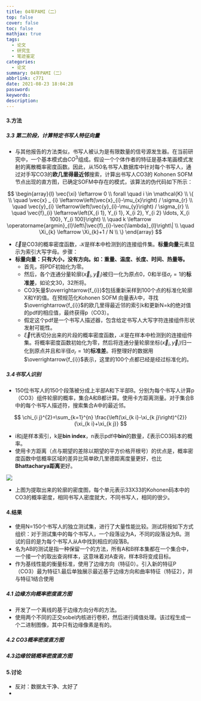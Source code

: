 ```yaml
---
title: 04年PAMI（二）
top: false
cover: false
toc: false
mathjax: true
tags:
  - 论文
  - 研究生
  - 笔迹鉴定
categories:
  - 论文
summary: 04年PAMI（二）
abbrlink: c771
date: 2021-08-23 18:04:28
password:
keywords:
description:
---
```

#### 3.方法

##### 3.3 第二阶段，计算特定书写人特征向量

- 与其他报告的方法类似，书写人被认为是有限数量的信号源发生器。在当前研究中，一个基本模式由$CO^3$组成。假设一个个体作者的特征是基本笔画模式发射的离散概率密度函数。因此，从150名书写人数据库中针对每个书写人，通过对手写CO3的**欧几里得最近邻**搜索，计算出书写人CO3的 Kohonen SOFM节点出现的直方图，已确定SOFM中存在的模式，该算法的伪代码如下所示：

$$
\begin{array}{l}
\vec{\xi} \leftarrow 0 \\
forall \quad i \in \mathcal{K} \\
\{ \\
\quad \vec{x} _ {i} \leftarrow\left(\vec{x}_{i}-\mu_{x}\right) / \sigma_{r} \\
\quad \vec{y}_{i} \leftarrow\left(\vec{y}_{i}-\mu_{y}\right) / \sigma_{r} \\
\quad \vec{f}_{i} \leftarrow\left(X_{i 1}, Y_{i 1}, X_{i 2}, Y_{i 2} \ldots, X_{i 100}, Y_{i 100}\right) \\
\quad k \leftarrow \operatorname{argmin}_{l}\left\|\vec{f}_{i}-\vec{\lambda}_{l}\right\| \\
\quad \Xi_{k} \leftarrow \Xi_{k}+1 / N \\
\}
\end{array}
$$

- $\vec{\xi}$是CO3的概率密度函数，$\mathcal{K}$是样本中检测到的连接组件集。**标量向量**元素显示为索引大写字母。步骤：
- **标量向量：只有大小，没有方向。如：重量、温度、长度、时间、热量等。**
  - 首先，将PDF初始化为零。
  - 然后，各个连通分量轮廓$\left(\vec{x}_{i}, \vec{y}_{i}\right)$被归一化为原点0，0和半径$\sigma_{r}=1$的**标准差**，如论文30，32所将。
  - CO3矢量$\overrightarrow{f_{i}}$包括重新采样到100个点的标准化轮廓X和Y的值。在预规范化Kohonen SOFM 向量表$\lambda$中，寻找$\overrightarrow{f_{i}}$的欧几里得最近邻的索引k和更新N=k的绝对值的pdf的相应值，最终获得p（CO3）。
  - 假定这个pdf是一个书写人描述器，包含给定书写人大写字符连接组件形状发射可能性。
  - $\vec{\xi}$代表切分出来的片段的概率密度函数，$\mathcal{K}$是在样本中检测到的连接组件集。将概率密度函数初始化为零，然后将连通分量轮廓坐标$\left(\vec{x}_{i}, \vec{y}_{i}\right)$归一化到原点并且和半径$\sigma_{r}=1$的**标准差**。将整理好的数据用$\overrightarrow{f_{i}}$表示，这里的100个点都已经是经过标准化的。

##### 3.4书写人识别

- 150位书写人的150个段落被分成上半部A和下半部B。分别为每个书写人计算p（CO3）组件轮廓的概率，集合A和B都计算。使用卡方距离测量。对于集合B中的每个书写人描述符，搜索集合A中的最近邻。

$$
\chi_{i j}^{2}=\sum_{k=1}^{n} \frac{\left(\xi_{k i}-\xi_{k j}\right)^{2}}{\xi_{k i}+\xi_{k j}}
$$

- i和j是样本索引，k是**bin index**，n表示pdf中**bin**的数量，${\xi}$表示CO3码本的概率。
- 使用卡方距离（点与期望的差除以期望的平方价格开根号）的优点是，概率密度函数中低概率区域的差异比简单欧几里德距离度量更好，也比**Bhattacharya距离**更好。

![](https://leng-mypic.oss-cn-beijing.aliyuncs.com/20210823130705.png)

- 上图为提取出来的轮廓的密度图，每个单元表示33X33的Kohonen码本中的CO3的概率密度，相同书写人密度就大，不同书写人，相同的很少。

#### 4.结果

- 使用N=150个书写人的独立测试集，进行了大量性能比较。测试将按如下方式组织：对于测试集中的每个书写人，一个段落设为A，不同的段落设为B。测试的目的是为每个书写人从A中找到相应的段落B。
- 名为AB的测试是指一种保留一个的方法，所有A和B样本集都在一个集合中，一个接一个的取出查询样本，这意味着对A查询，样本B将变成目标。
- 作为基线性能的衡量标准，使用了边缘方向（特征0）。引入新的特征P（CO3）最为特征1.最后单独展示最近基于边缘方向和曲率特征（特征2），并与特征1结合使用

##### 4.1 边缘方向概率密度直方图

- 开发了一个离线的基于边缘方向分布的方法。
- 使用两个不同的正交sobel内核进行卷积，然后进行阈值处理。该过程生成一个二进制图像，其中只有边缘像素是有的。

##### 4.2 CO3概率密度直方图

##### 4.3边缘铰链概率密度直方图

#### 5.讨论

- 反对：数据太干净、太好了
- 






















